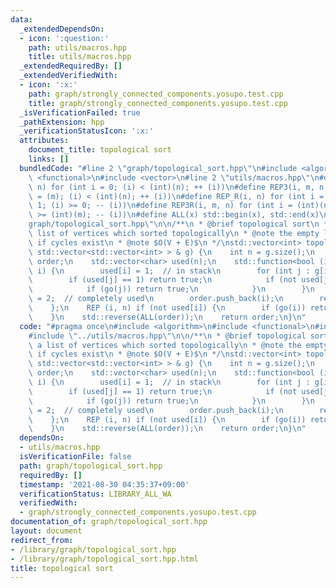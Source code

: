 ```yaml
---
data:
  _extendedDependsOn:
  - icon: ':question:'
    path: utils/macros.hpp
    title: utils/macros.hpp
  _extendedRequiredBy: []
  _extendedVerifiedWith:
  - icon: ':x:'
    path: graph/strongly_connected_components.yosupo.test.cpp
    title: graph/strongly_connected_components.yosupo.test.cpp
  _isVerificationFailed: true
  _pathExtension: hpp
  _verificationStatusIcon: ':x:'
  attributes:
    document_title: topological sort
    links: []
  bundledCode: "#line 2 \"graph/topological_sort.hpp\"\n#include <algorithm>\n#include\
    \ <functional>\n#include <vector>\n#line 2 \"utils/macros.hpp\"\n#define REP(i,\
    \ n) for (int i = 0; (i) < (int)(n); ++ (i))\n#define REP3(i, m, n) for (int i\
    \ = (m); (i) < (int)(n); ++ (i))\n#define REP_R(i, n) for (int i = (int)(n) -\
    \ 1; (i) >= 0; -- (i))\n#define REP3R(i, m, n) for (int i = (int)(n) - 1; (i)\
    \ >= (int)(m); -- (i))\n#define ALL(x) std::begin(x), std::end(x)\n#line 6 \"\
    graph/topological_sort.hpp\"\n\n/**\n * @brief topological sort\n * @return a\
    \ list of vertices which sorted topologically\n * @note the empty list is returned\
    \ if cycles exist\n * @note $O(V + E)$\n */\nstd::vector<int> topological_sort(const\
    \ std::vector<std::vector<int> > & g) {\n    int n = g.size();\n    std::vector<int>\
    \ order;\n    std::vector<char> used(n);\n    std::function<bool (int)> go = [&](int\
    \ i) {\n        used[i] = 1;  // in stack\n        for (int j : g[i]) {\n    \
    \        if (used[j] == 1) return true;\n            if (not used[j]) {\n    \
    \            if (go(j)) return true;\n            }\n        }\n        used[i]\
    \ = 2;  // completely used\n        order.push_back(i);\n        return false;\n\
    \    };\n    REP (i, n) if (not used[i]) {\n        if (go(i)) return std::vector<int>();\n\
    \    }\n    std::reverse(ALL(order));\n    return order;\n}\n"
  code: "#pragma once\n#include <algorithm>\n#include <functional>\n#include <vector>\n\
    #include \"../utils/macros.hpp\"\n\n/**\n * @brief topological sort\n * @return\
    \ a list of vertices which sorted topologically\n * @note the empty list is returned\
    \ if cycles exist\n * @note $O(V + E)$\n */\nstd::vector<int> topological_sort(const\
    \ std::vector<std::vector<int> > & g) {\n    int n = g.size();\n    std::vector<int>\
    \ order;\n    std::vector<char> used(n);\n    std::function<bool (int)> go = [&](int\
    \ i) {\n        used[i] = 1;  // in stack\n        for (int j : g[i]) {\n    \
    \        if (used[j] == 1) return true;\n            if (not used[j]) {\n    \
    \            if (go(j)) return true;\n            }\n        }\n        used[i]\
    \ = 2;  // completely used\n        order.push_back(i);\n        return false;\n\
    \    };\n    REP (i, n) if (not used[i]) {\n        if (go(i)) return std::vector<int>();\n\
    \    }\n    std::reverse(ALL(order));\n    return order;\n}\n"
  dependsOn:
  - utils/macros.hpp
  isVerificationFile: false
  path: graph/topological_sort.hpp
  requiredBy: []
  timestamp: '2021-08-30 04:35:37+09:00'
  verificationStatus: LIBRARY_ALL_WA
  verifiedWith:
  - graph/strongly_connected_components.yosupo.test.cpp
documentation_of: graph/topological_sort.hpp
layout: document
redirect_from:
- /library/graph/topological_sort.hpp
- /library/graph/topological_sort.hpp.html
title: topological sort
---
```


